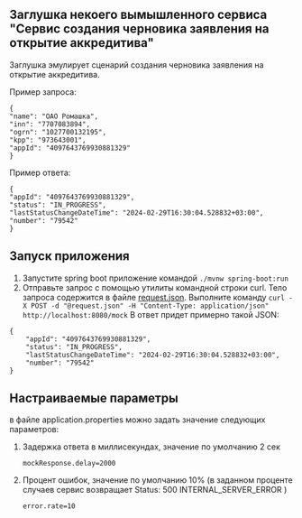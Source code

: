## Заглушка некоего вымышленного сервиса "Сервис создания черновика заявления на открытие аккредитива"
Заглушка эмулирует сценарий создания черновика заявления на открытие аккредитива.

Пример запроса:
```
{
"name": "ОАО Ромашка",
"inn": "7707083894",
"ogrn": "1027700132195",
"kpp": "973643001",
"appId": "4097643769930881329"
}
```

Пример ответа:

```
{
"appId": "4097643769930881329",
"status": "IN_PROGRESS",
"lastStatusChangeDateTime": "2024-02-29T16:30:04.528832+03:00",
"number": "79542"
}
```

## Запуск приложения
1. Запустите spring boot приложение командой `./mvnw spring-boot:run`
2. Отправьте запрос с помощью утилиты командной строки curl. Тело запроса содержится в файле [request.json](./request.json).
   Выполните команду `curl -X POST -d "@request.json" -H "Content-Type: application/json" http://localhost:8080/mock`
   В ответ придет примерно такой JSON:
```
{
    "appId": "4097643769930881329",
    "status": "IN_PROGRESS",
    "lastStatusChangeDateTime": "2024-02-29T16:30:04.528832+03:00",
    "number": "79542"
}
```

## Настраиваемые параметры
в файле application.properties можно задать значение следующих параметров:

1. Задержка ответа в миллисекундах, значение по умолчанию 2 сек

   `mockResponse.delay=2000`

2. Процент ошибок, значение по умолчанию 10% (в заданном проценте случаев сервис возвращает Status: 500 INTERNAL_SERVER_ERROR
   )

   `error.rate=10`
